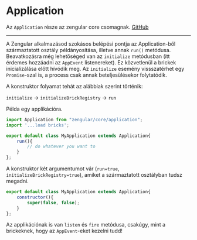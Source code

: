 # Application

Az `Application` része az zengular core csomagnak. [GitHub](https://github.com/laborci/zengular)

---
A Zengular alkalmazásod szokásos belépési pontja az Application-ből származtatott osztály példányosítása, illetve annak `run()` metódusa. Beavatkozásra még lehetőséged van az `initialize` metódusban (itt érdemes hozzáadni az `AppEvent` listenereket). Ez közvetlenül a brickek inicializálása előtt hívódik meg. Az `initialize` esemény vissszatérhet egy `Promise`-szal is, a process csak annak beteljesülésekor folytatódik.

A konstruktor folyamat tehát az alábbiak szerint történik:

`initialize` -> `initializeBrickRegistry` -> `run`

Példa egy applikációra.

```js
import Application from "zengular/core/application";
import '...load bricks';

export default class MyApplication extends Application{
	run(){
		// do whatever you want to
	}
};
```

A konstruktor két argumentumot vár (`run=true`, `initializeBrickRegistry=true`), amiket a származtatott osztályban tudsz megadni.

```js
export default class MyApplication extends Application{
	constructor(){
		super(false, false);
	}
};
```

Az applikációnak is van `listen` és `fire` metódusa, csakúgy, mint a brickeknek, hogy az `AppEvent`-eket kezelni tudd!


